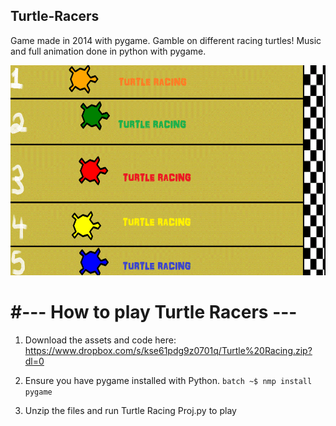 ## Turtle-Racers
Game made in 2014 with pygame. Gamble on different racing turtles! Music and full animation done in python with pygame.

![Alt Screenshot](https://github.com/BenMiller3/Turtle-Racers/blob/master/ScreenShot.png)

#--- How to play Turtle Racers ---
===================================
1. Download the assets and code here: https://www.dropbox.com/s/kse61pdg9z0701q/Turtle%20Racing.zip?dl=0
 
2. Ensure you have pygame installed with Python. 
   ```batch ~$ nmp install pygame ```

3. Unzip the files and run Turtle Racing Proj.py to play

